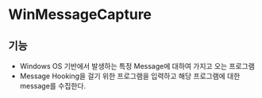 # WinMessageCapture
## 기능 
- Windows OS 기반에서 발생하는 특정 Message에 대하여 가지고 오는 프로그램
- Message Hooking을 걸기 위한 프로그램을 입력하고 해당 프로그램에 대한 message를 수집한다.
